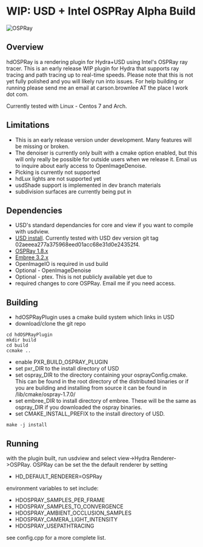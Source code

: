 # WIP: USD + Intel OSPRay Alpha Build

 ![OSPRay](/ospray_screenshot.jpg?raw=true "OSPRay")

## Overview
hdOSPRay is a rendering plugin for Hydra+USD using Intel's OSPRay ray tracer.  This is an early release WIP plugin for Hydra that supports ray tracing and path tracing up to real-time speeds.  Please note that this is not yet fully polished and you will likely run into issues.  For help building or running please send me an email at carson.brownlee AT the place I work dot com.  

Currently tested with Linux - Centos 7 and Arch.  

## Limitations
* This is an early release version under development.  Many features will be missing or broken.
* The denoiser is currently only built with a cmake option enabled, but this will only really be possible for outside users when we release it.  Email us to inquire about early access to OpenImageDenoise.
* Picking is currently not supported
* hdLux lights are not supported yet
* usdShade support is implemented in dev branch materials
* subdivision surfaces are currently being put in

## Dependencies
* USD's standard dependancies for core and view if you want to compile with usdview.  
* [USD install](https://github.com/PixarAnimationStudios/USD).  Currently tested with USD dev version git tag 02aeeea277a375968eed01acc68e31d0e24352f4.
* [OSPRay 1.8.x](http://www.ospray.org/)
* [Embree 3.2.x](https://embree.github.io/)
* OpenImageIO is required in usd build
* Optional - OpenImageDenoise
* Optional - ptex.  This is not publicly available yet due to 
*  required changes to core OSPRay.  Email me if you need access.

## Building
* hdOSPRayPlugin uses a cmake build system which links in USD
* download/clone the git repo
```
cd hdOSPRayPlugin
mkdir build
cd build
ccmake ..
```
* enable PXR_BUILD_OSPRAY_PLUGIN
* set pxr_DIR to the install directory of USD
* set ospray_DIR to the directory containing your osprayConfig.cmake.  This can be found in the root directory of the distributed binaries or if you are building and installing from source it can be found in <install>/lib/cmake/ospray-1.7.0/
* set embree_DIR to install directory of embree.  These will be the same as ospray_DIR if you downloaded the ospray binaries.
* set CMAKE_INSTALL_PREFIX to the install directory of USD.
```
make -j install
```
    
## Running
with the plugin built, run usdview and select view->Hydra Renderer->OSPRay.
OSPRay can be set the the default renderer by setting 
* HD_DEFAULT_RENDERER=OSPRay

environment variables to set include:
* HDOSPRAY_SAMPLES_PER_FRAME
* HDOSPRAY_SAMPLES_TO_CONVERGENCE
* HDOSPRAY_AMBIENT_OCCLUSION_SAMPLES
* HDOSPRAY_CAMERA_LIGHT_INTENSITY
* HDOSPRAY_USEPATHTRACING

see config.cpp for a more complete list.
